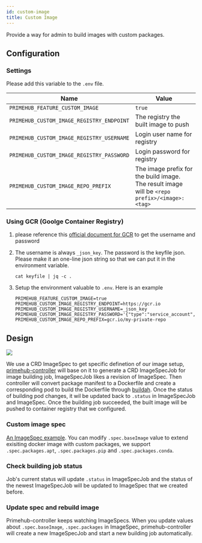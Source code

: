 ```yaml
---
id: custom-image
title: Custom Image
---
```


Provide a way for admin to build images with custom packages.


## Configuration


### Settings
Please add this variable to the `.env` file. 

Name | Value 
--- | ----- 
`PRIMEHUB_FEATURE_CUSTOM_IMAGE` | `true`
`PRIMEHUB_CUSTOM_IMAGE_REGISTRY_ENDPOINT` | The registry the built image to push
`PRIMEHUB_CUSTOM_IMAGE_REGISTRY_USERNAME` | Login user name for registry
`PRIMEHUB_CUSTOM_IMAGE_REGISTRY_PASSWORD` | Login password for registry
`PRIMEHUB_CUSTOM_IMAGE_REPO_PREFIX` | The image prefix for the build image. The result image will be `<repo prefix>/<image>:<tag>`


### Using GCR (Goolge Container Registry)

1. please reference this [official document for GCR](https://cloud.google.com/container-registry/docs/advanced-authentication) to get the username and password

2. The username is always `_json_key`. The password is the keyfile json. Please make it an one-line json string so that we can put it in the environment variable. 

    ```
    cat keyfile | jq -c .
    ```
3. Setup the environment valuable to `.env`. Here is an example

    ```
    PRIMEHUB_FEATURE_CUSTOM_IMAGE=true
    PRIMEHUB_CUSTOM_IMAGE_REGISTRY_ENDPOINT=https://gcr.io
    PRIMEHUB_CUSTOM_IMAGE_REGISTRY_USERNAME=_json_key
    PRIMEHUB_CUSTOM_IMAGE_REGISTRY_PASSWORD='{"type":"service_account","project_id":....gserviceaccount.com"}'
    PRIMEHUB_CUSTOM_IMAGE_REPO_PREFIX=gcr.io/my-private-repo
    ```


## Design

![](assets/custom-image-flow-diagram.png)

We use a CRD ImageSpec to get specific definetion of our image setup, [primehub-controller](https://github.com/InfuseAI/primehub-controller) will base on it to generate a CRD ImageSpecJob for image building job, ImageSpecJob likes a revision of ImageSpec. Then controller will convert package manifest to a Dockerfile and create a corresponding pod to build the Dockerfile through [buildah](https://github.com/containers/buildah). Once the status of building pod changes, it wil be updated back to `.status` in ImageSpecJob and ImageSpec. Once the building job succeeded, the built image will be pushed to container registry that we configured.

### Custom image spec

[An ImageSpec example](https://github.com/InfuseAI/primehub-controller/blob/master/config/samples/primehub_v1alpha1_imagespec.yaml). You can modify `.spec.baseImage` value to extend exisiting docker image with custom packages, we support `.spec.packages.apt`, `.spec.packages.pip` and `.spec.packages.conda`.

### Check building job status

Job's current status will update `.status` in ImageSpecJob and the status of the newest ImageSpecJob will be updated to ImageSpec that we created before.

### Update spec and rebuild image

Primehub-controller keeps watching ImageSpecs. When you update values about `.spec.baseImage`, `.spec.packages` in ImageSpec, primehub-controller will create a new ImageSpecJob and start a new building job automatically.

